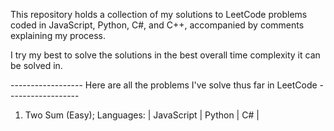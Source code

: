 This repository holds a collection of my solutions to LeetCode problems coded in JavaScript, Python, C#, and C++, accompanied by comments explaining my process.

I try my best to solve the solutions in the best overall time complexity it can be solved in. 

------------------ Here are all the problems I've solve thus far in LeetCode ------------------
1. Two Sum (Easy); Languages: | JavaScript | Python | C# |
